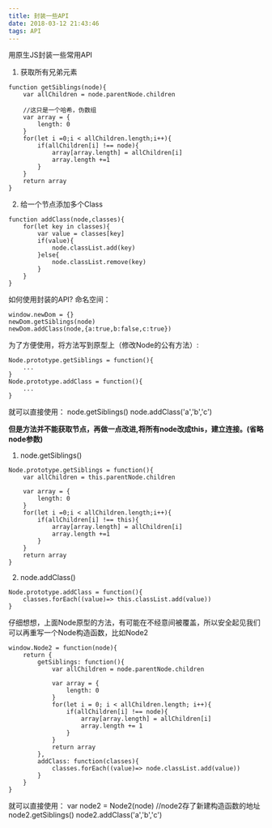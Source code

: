 ```yaml
---
title: 封装一些API
date: 2018-03-12 21:43:46
tags: API
---
```


用原生JS封装一些常用API

1. 获取所有兄弟元素
```
function getSiblings(node){
    var allChildren = node.parentNode.children

    //这只是一个哈希，伪数组
    var array = {
        length: 0
    }
    for(let i =0;i < allChildren.length;i++){
        if(allChildren[i] !== node){
            array[array.length] = allChildren[i]
            array.length +=1
        }
    }
    return array
}
```

2. 给一个节点添加多个Class
```
function addClass(node,classes){
    for(let key in classes){
        var value = classes[key]
        if(value){
            node.classList.add(key)
        }else{
            node.classList.remove(key)
        }
    }
}
```
<!-- more -->
如何使用封装的API?
命名空间：
```
window.newDom = {}
newDom.getSiblings(node)
newDom.addClass(node,{a:true,b:false,c:true})
```
为了方便使用，将方法写到原型上（修改Node的公有方法）:
```
Node.prototype.getSiblings = function(){
    ...
}
Node.prototype.addClass = function(){
    ...
}
```
就可以直接使用：
node.getSiblings()
node.addClass('a','b','c')

**但是方法并不能获取节点，再做一点改进,将所有node改成this，建立连接。(省略node参数)**
1. node.getSiblings()
```
Node.prototype.getSiblings = function(){
    var allChildren = this.parentNode.children

    var array = {
        length: 0
    }
    for(let i =0;i < allChildren.length;i++){
        if(allChildren[i] !== this){
            array[array.length] = allChildren[i]
            array.length +=1
        }
    }
    return array
}
```
2. node.addClass()
```
Node.prototype.addClass = function(){
    classes.forEach((value)=> this.classList.add(value))
}
```

仔细想想，上面Node原型的方法，有可能在不经意间被覆盖，所以安全起见我们可以再重写一个Node构造函数，比如Node2
```
window.Node2 = function(node){
    return {
        getSiblings: function(){
            var allChildren = node.parentNode.children

            var array = {
                length: 0
            }
            for(let i = 0; i < allChildren.length; i++){
                if(allChildren[i] !== node){
                    array[array.length] = allChildren[i]
                    array.length += 1
                }
            }
            return array
        },
        addClass: function(classes){
            classes.forEach((value)=> node.classList.add(value))
        }
    }
}
```
就可以直接使用：
var node2 = Node2(node) //node2存了新建构造函数的地址
node2.getSiblings()
node2.addClass('a','b','c')